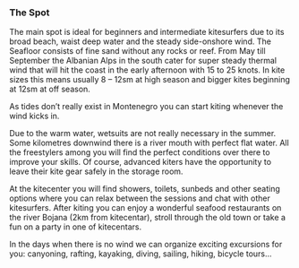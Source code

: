 ### The Spot
The main spot is ideal for beginners and intermediate kitesurfers due to its broad beach, waist deep water and the steady side-onshore wind.
The Seafloor consists of fine sand without any rocks or reef.
From May till September the Albanian Alps in the south cater for super steady thermal wind that will hit the coast in the early afternoon with 15 to 25 knots.
In kite sizes this means usually 8 – 12sm at high season and bigger kites beginning at 12sm at off season.

As tides don’t really exist in Montenegro you can start kiting whenever the wind kicks in.

Due to the warm water, wetsuits are not really necessary in the summer.
Some kilometres downwind there is a river mouth with perfect flat water. All the freestylers among you will find the perfect conditions over there to improve your skills.
Of course, advanced kiters have the opportunity to leave their kite gear safely in the storage room.

At the kitecenter you will find showers, toilets, sunbeds and other seating options where you can relax between the sessions and chat with other kitesurfers.
After kiting  you can enjoy a wonderful seafood restaurants on the river Bojana (2km from kitecentar), stroll through the old town or take a fun on a party in one of kitecentars.

In the days when there is no wind we can organize exciting excursions for you: canyoning, rafting, kayaking, diving, sailing, hiking, bicycle tours...
